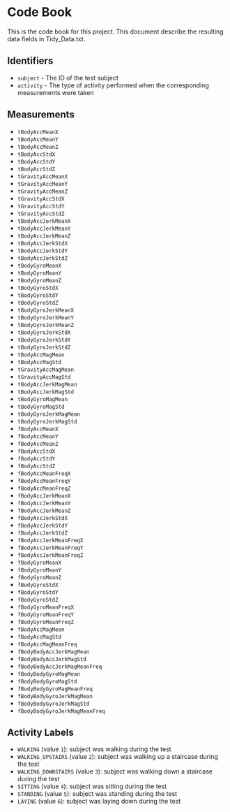 # Code Book

This is the code book for this project. This document describe the resulting data fields in Tidy_Data.txt.

## Identifiers

+ `subject` - The ID of the test subject
+ `activity` - The type of activity performed when the corresponding measurements were taken

## Measurements

+ `tBodyAccMeanX`
+ `tBodyAccMeanY`
+ `tBodyAccMeanZ`
+ `tBodyAccStdX`
+ `tBodyAccStdY`
+ `tBodyAccStdZ`
+ `tGravityAccMeanX`
+ `tGravityAccMeanY`
+ `tGravityAccMeanZ`
+ `tGravityAccStdX`
+ `tGravityAccStdY`
+ `tGravityAccStdZ`
+ `tBodyAccJerkMeanX`
+ `tBodyAccJerkMeanY`
+ `tBodyAccJerkMeanZ`
+ `tBodyAccJerkStdX`
+ `tBodyAccJerkStdY`
+ `tBodyAccJerkStdZ`
+ `tBodyGyroMeanX`
+ `tBodyGyroMeanY`
+ `tBodyGyroMeanZ`
+ `tBodyGyroStdX`
+ `tBodyGyroStdY`
+ `tBodyGyroStdZ`
+ `tBodyGyroJerkMeanX`
+ `tBodyGyroJerkMeanY`
+ `tBodyGyroJerkMeanZ`
+ `tBodyGyroJerkStdX`
+ `tBodyGyroJerkStdY`
+ `tBodyGyroJerkStdZ`
+ `tBodyAccMagMean`
+ `tBodyAccMagStd`
+ `tGravityAccMagMean`
+ `tGravityAccMagStd`
+ `tBodyAccJerkMagMean`
+ `tBodyAccJerkMagStd`
+ `tBodyGyroMagMean`
+ `tBodyGyroMagStd`
+ `tBodyGyroJerkMagMean`
+ `tBodyGyroJerkMagStd`
+ `fBodyAccMeanX`
+ `fBodyAccMeanY`
+ `fBodyAccMeanZ`
+ `fBodyAccStdX`
+ `fBodyAccStdY`
+ `fBodyAccStdZ`
+ `fBodyAccMeanFreqX`
+ `fBodyAccMeanFreqY`
+ `fBodyAccMeanFreqZ`
+ `fBodyAccJerkMeanX`
+ `fBodyAccJerkMeanY`
+ `fBodyAccJerkMeanZ`
+ `fBodyAccJerkStdX`
+ `fBodyAccJerkStdY`
+ `fBodyAccJerkStdZ`
+ `fBodyAccJerkMeanFreqX`
+ `fBodyAccJerkMeanFreqY`
+ `fBodyAccJerkMeanFreqZ`
+ `fBodyGyroMeanX`
+ `fBodyGyroMeanY`
+ `fBodyGyroMeanZ`
+ `fBodyGyroStdX`
+ `fBodyGyroStdY`
+ `fBodyGyroStdZ`
+ `fBodyGyroMeanFreqX`
+ `fBodyGyroMeanFreqY`
+ `fBodyGyroMeanFreqZ`
+ `fBodyAccMagMean`
+ `fBodyAccMagStd`
+ `fBodyAccMagMeanFreq`
+ `fBodyBodyAccJerkMagMean`
+ `fBodyBodyAccJerkMagStd`
+ `fBodyBodyAccJerkMagMeanFreq`
+ `fBodyBodyGyroMagMean`
+ `fBodyBodyGyroMagStd`
+ `fBodyBodyGyroMagMeanFreq`
+ `fBodyBodyGyroJerkMagMean`
+ `fBodyBodyGyroJerkMagStd`
+ `fBodyBodyGyroJerkMagMeanFreq`

## Activity Labels

+ `WALKING` (value `1`): subject was walking during the test
+ `WALKING_UPSTAIRS` (value `2`): subject was walking up a staircase during the test
+ `WALKING_DOWNSTAIRS` (value `3`): subject was walking down a staircase during the test
+ `SITTING` (value `4`): subject was sitting during the test
+ `STANDING` (value `5`): subject was standing during the test
+ `LAYING` (value `6`): subject was laying down during the test
